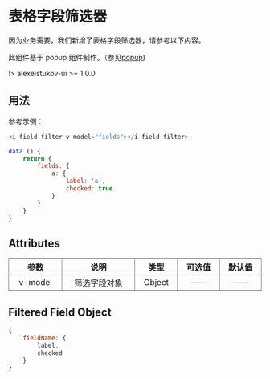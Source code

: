 # 表格字段筛选器

因为业务需要，我们新增了表格字段筛选器，请参考以下内容。

此组件基于 popup 组件制作。（参见[popup](/components/popup))

!> alexeistukov-ui >= 1.0.0

## 用法

参考示例：

~~~javascript
<i-field-filter v-model="fields"></i-field-filter>

data () {
    return {
        fields: {
			a: {
				label: 'a',
				checked: true
			}
		}
    }
}
~~~

## Attributes

<table width="100%" cellspacing="0" cellpadding="0" border="1" style="border-collapse: collapse;display: table;text-align: center;">
	<thead>
		<tr>
			<th>参数</th>
			<th>说明</th>
			<th>类型</th>
			<th>可选值</th>
			<th>默认值</th>
		</tr>
	</thead>
	<tbody>
		<tr>
			<td>v-model</td>
			<td>筛选字段对象</td>
			<td>Object</td>
			<td>——</td>
			<td>——</td>
		</tr>
	</tbody>
</table>

## Filtered Field Object

~~~javascript
{
	fieldName: {
		label,
		checked
	}
}
~~~
